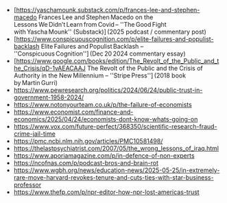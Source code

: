 * [https://yaschamounk.substack.com/p/frances-lee-and-stephen-macedo Frances Lee and Stephen Macedo on the Lessons We Didn’t Learn from Covid – ''The Good Fight with Yascha Mounk'' (Substack)] (2025 podcast / commentary post) 
* [https://www.conspicuouscognition.com/p/elite-failures-and-populist-backlash Elite Failures and Populist Backlash – ''Conspicuous Cognition''] (Dec 20 2024 commentary essay)
* [https://www.google.com/books/edition/The_Revolt_of_the_Public_and_the_Crisis/qD-1vAEACAAJ The Revolt of the Public and the Crisis of Authority in the New Millennium – ''Stripe Press''] (2018 book by Martin Gurri)
* https://www.pewresearch.org/politics/2024/06/24/public-trust-in-government-1958-2024/
* https://www.notonyourteam.co.uk/p/the-failure-of-economists
* https://www.economist.com/finance-and-economics/2025/04/24/economists-dont-know-whats-going-on
* https://www.vox.com/future-perfect/368350/scientific-research-fraud-crime-jail-time
* https://pmc.ncbi.nlm.nih.gov/articles/PMC10581498/
* https://thelastpsychiatrist.com/2007/05/the_wrong_lessons_of_iraq.html
* https://www.aporiamagazine.com/p/in-defence-of-non-experts
* https://ncofnas.com/p/podcast-bros-and-brain-rot
* https://www.wgbh.org/news/education-news/2025-05-25/in-extremely-rare-move-harvard-revokes-tenure-and-cuts-ties-with-star-business-professor
* https://www.thefp.com/p/npr-editor-how-npr-lost-americas-trust
